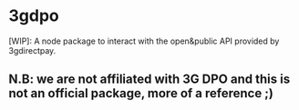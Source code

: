 # 3gdpo
[WIP]: A node package to interact with the open&amp;public API provided by 3gdirectpay.

## N.B: we are not affiliated with 3G DPO and this is not an official package, more of a reference ;)
